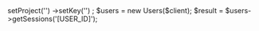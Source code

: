 <?php

use Appwrite\Client;
use Appwrite\Services\Users;

$client = new Client();

$client
    ->setProject('')
    ->setKey('')
;

$users = new Users($client);

$result = $users->getSessions('[USER_ID]');